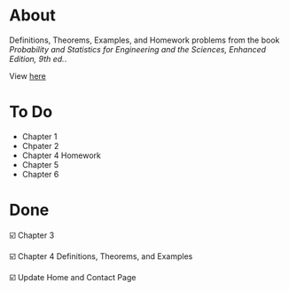 # About
Definitions, Theorems, Examples, and Homework problems from the book *Probability and Statistics for Engineering and the Sciences, Enhanced Edition, 9th ed.*. 

View [here](https://rbolt13.github.io/stat451/)

# To Do 
* Chapter 1 
* Chpater 2 
* Chapter 4 Homework 
* Chapter 5
* Chapter 6

# Done 
☑️ Chapter 3

☑️ Chapter 4 Definitions, Theorems, and Examples

☑️ Update Home and Contact Page
